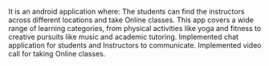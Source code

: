 It is an android application where: 
The students can find the instructors across different locations and take Online classes.
This app covers a wide range of learning categories, from physical activities like yoga and fitness to creative pursuits like music and academic tutoring.
Implemented chat application for students and Instructors to communicate.
Implemented video call for taking Online classes. 
